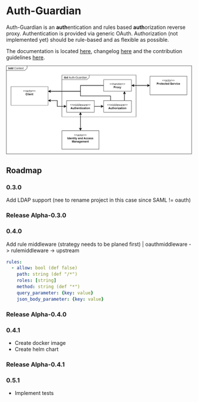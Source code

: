 # Auth-Guardian
Auth-Guardian is an **auth**entication and rules based **auth**orization reverse proxy.
Authentication is provided via generic OAuth.
Authorization (not implemented yet) should be rule-based and as flexible as possible.

The documentation is located [here](doc/doc.md), changelog [here](doc/CHANGELOG.md) and the contribution guidelines [here](doc/contributing.md).

![Overview](doc/media/overview.jpg)

## Roadmap
### 0.3.0
Add LDAP support (nee to rename project in this case since SAML != oauth)
### Release Alpha-0.3.0
### 0.4.0
Add rule middleware (strategy needs to be planed first) | oauthmiddleware -> rulemiddleware -> upstream
```yaml
rules:
  - allow: bool (def false)
    path: string (def "/*")
    roles: [string]
    method: string (def "*")
    query_parameter: {key: value}
    json_body_parameter: {key: value}
```
### Release Alpha-0.4.0
### 0.4.1
- Create docker image
- Create helm chart
### Release Alpha-0.4.1
### 0.5.1
- Implement tests